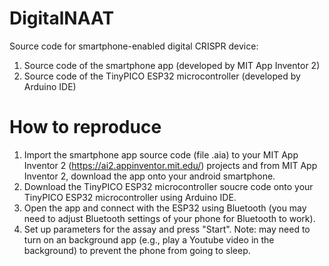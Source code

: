 # DigitalNAAT
Source code for smartphone-enabled digital CRISPR device:
1. Source code of the smartphone app (developed by MIT App Inventor 2)
2. Source code of the TinyPICO ESP32 microcontroller (developed by Arduino IDE)
# How to reproduce
1. Import the smartphone app source code (file .aia) to your MIT App Inventor 2 (https://ai2.appinventor.mit.edu/) projects and from MIT App Inventor 2, download the app onto your android smartphone.
2. Download the TinyPICO ESP32 microcontroller soucre code onto your TinyPICO ESP32 microcontroller using Arduino IDE.
3. Open the app and connect with the ESP32 using Bluetooth (you may need to adjust Bluetooth settings of your phone for Bluetooth to work).
4. Set up parameters for the assay and press "Start".
Note: may need to turn on an background app (e.g., play a Youtube video in the background) to prevent the phone from going to sleep.
